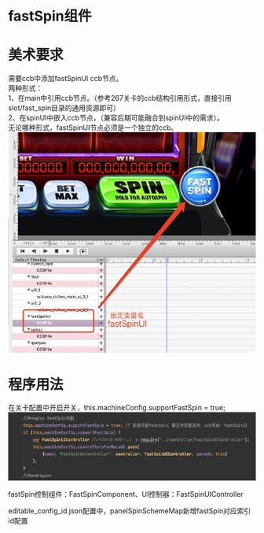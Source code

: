 # fastSpin组件

# 美术要求

需要ccb中添加fastSpinUI ccb节点。  
   两种形式：  
       1、在main中引用ccb节点。（参考267关卡的ccb结构引用形式，直接引用slot/fast\_spin目录的通用资源即可）  
       2、在spinUI中嵌入ccb节点，（兼容后期可能融合到spinUI中的需求）。  
   无论哪种形式，fastSpinUI节点必须是一个独立的ccb。![image1](/assets/dbb94c71806fcc263d5d742055c91ade.png)

# 程序用法

   在关卡配置中开启开关，this.machineConfig.supportFastSpin \= true;  
![image2](/assets/0742745270a113663a6a43efa0fe3628.png)

   fastSpin控制组件：FastSpinComponent、UI控制器：FastSpinUIController

   editable\_config\_id.json配置中，panelSpinSchemeMap新增fastSpin对应索引id配置  
<!-- ![image3](/assets/1758727509592_8fe68dfc.png) -->
<!-- ⚠️ 图片文件缺失，已注释 -->





